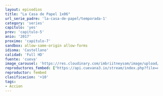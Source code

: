 ```yaml
---
layout: episodios
title: "La Casa de Papel 1x06"
url_serie_padre: 'la-casa-de-papel/temporada-1'
category: 'series'
capitulo: 'yes'
prev: 'capitulo-5'
anio: '2017'
proximo: 'capitulo-7'
sandbox: allow-same-origin allow-forms
idioma: 'Castellano'
calidad: 'Full HD'
fuente: 'cueva'
image_carousel: 'https://res.cloudinary.com/imbriitneysam/image/upload/v1546638640/casa-papel-1-poster-min.jpg'
reproductores_fembed: ["https://api.cuevana3.io/stream/index.php?file=ek5lbm9xYWNrS0xYMTZLa2xNbkdvY3ZTb3BtZng4TGp6ZFpobGFMUGtPSFQxYWFYWU1QUDFORGNwcVpnbEplc2xaTnJZSlRTMGViVTBxZGdsdEhPb3RqWGFXWnBtcFNsbHNKMmM0YTJ3THVvd29aaVpNR21vNXJDaFhlSndaV2gwZE5uVmFuRHpkekkwbmVYcHNiR3JaV1lhMlZwbXBlbG1acHlvcUxWMWRMWTNLT1hjTlhHNWMzSQ","Castellano","https://feurl.com/v/eqd-kb-0melxjgx","Castellano","https://www.seriemega.site/v/667-di0ee-w6jwq","Castellano","https://gdriveplayer.me/embed2.php?link=e7Jf1Jd51i3WubgziJ6ksA9uaIkcKpvY%252BDSM%252Bh%252Bxi7pQxgTfNoUlQdM%252BBlfFMBgx1Xo8aSDPlfP5tetT9duupARkgQ1Q0oRavibsJGP3l7KNgBR4naoPAoTi2lZC5v%252FtpV40bA6UNv21aucW3irqzFcIgjWMk7SsELdOA%252FrglxF6%252FsNggvi7UYvuL%252FMQZMpVewE%252B7fpXSm6UuIQ7Id3YvC","Castellano"]
reproductor: fembed
clasificacion: '+10'
tags:
- Accion
---
```












